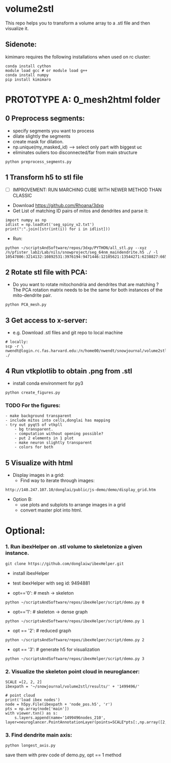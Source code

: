 # volume2stl
This repo helps you to transform a volume array to a .stl file and then visualize it.

## Sidenote:
kimimaro requires the following installations when used on rc cluster:
```
conda install cython
module load gcc # or module load g++
conda install numpy
pip install kimimaro
```

# PROTOTYPE A: 0_mesh2html folder

0 Preprocess segments:
-
- specify segments you want to process
- dilate slightly the segments
- create mask for dilation.
- np.unique(my_masked_id) --> select only part with biggest uc
- eliminates ouliers too disconnected/far from main structure
```
python preprocess_segments.py
```

1 Transform h5 to stl file
-
- [ ] IMPROVEMENT: RUN MARCHING CUBE WITH NEWER METHOD THAN CLASSIC 
- Download https://github.com/Rhoana/3dxp 
- Get List of matching ID pairs of mitos and dendrites and parse it: 
```
import numpy as np
idlist = np.loadtxt('seg_spiny_v2.txt')
print(":".join([str(int(i)) for i in idlist]))
```
- Run:
```
python ~/scriptsAndSoftware/repos/3dxp/PYTHON/all_stl.py --xyz /n/pfister_lab2/Lab/nils/snowproject/seg_64nm_maindendrite.h5 ./ -l 10547806:3214132:10892531:3976194:9471446:12105621:13544271:6238827:6659767:9387188:918525:15221648:5793428:1499496:12570277:2927761
```

2 Rotate stl file with PCA:
-
- Do you want to rotate mitochondria and dendrites that are matching ? The PCA rotation matrix needs to be the same for both instances of the mito-dendrite pair.
```
python PCA_mesh.py
```

3 Get access to x-server:
-
- e.g. Download .stl files and git repo to local machine
```
# locally:
scp -r \
nwendt@login.rc.fas.harvard.edu:/n/home00/nwendt/snowjournal/volume2stl/stl_mitos_dendrites_length_500 ./
```

4 Run vtkplotlib to obtain .png from .stl
-
- install conda environment for py3
```
python create_figures.py
```

### TODO For the figures:
    - make background transparent
    - include mitos into cells,donglai has mapping
    - try out pyqt5 of vtkpll
        - bg transparent.
        - computation without opening possible?
        - put 2 elements in 1 plot
        - make neuron slightly transparent
        - colors for both
        
5 Visualize with html
-
- Display images in a grid:
    - Find way to iterate through images:
```
http://140.247.107.10/donglai/public/js-demo/demo/display_grid.htm
```


- Option B:
    - use plots and subplots to arrange images in a grid
    - convert master plot into html.
    

# Optional: 
### 1. Run ibexHelper on .stl volume to skeletonize a given instance.
```
git clone https://github.com/donglaiw/ibexHelper.git
```
- install ibexHelper
- test ibexHelper with seg id: 9494881

- opt=='0': # mesh -> skeleton
```
python ~/scriptsAndSoftware/repos/ibexHelper/script/demo.py 0
```
- opt=='1': # skeleton -> dense graph
```
python ~/scriptsAndSoftware/repos/ibexHelper/script/demo.py 1
```
- opt == '2': # reduced graph
```
python ~/scriptsAndSoftware/repos/ibexHelper/script/demo.py 2
```
- opt == '3': # generate h5 for visualization
```
python ~/scriptsAndSoftware/repos/ibexHelper/script/demo.py 3
```

### 2. Visualize the skeleton  point cloud in neuroglancer:
```
SCALE =[2, 2, 2]    
ibexpath = '~/snowjournal/volume2stl/results/' + '1499496/'

# point cloud
print('load ibex nodes')
node = h5py.File(ibexpath + 'node_pos.h5', 'r')
pts = np.array(node['main'])
with viewer.txn() as s:
    s.layers.append(name='1499496nodes_210', layer=neuroglancer.PointAnnotationLayer(points=SCALE*pts[:,np.array([2,1,0])]))
```

### 3. Find dendrite main axis:
```
python longest_axis.py
```    
save them with prev code of demo.py, opt == 1 method
